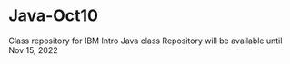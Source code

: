 # Java-Oct10
Class repository for IBM Intro Java class
Repository will be available until Nov 15, 2022
